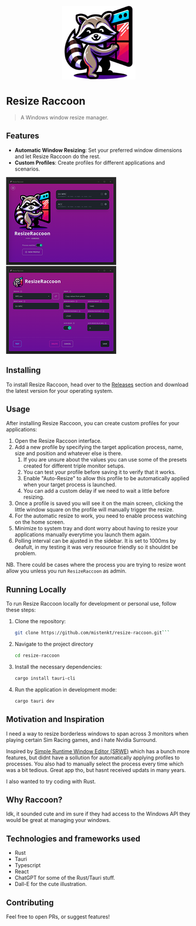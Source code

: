 <p align="center">
  <img src="./public/resize-raccoon-512x512.png" alt="Resize Raccoon Logo" width="200" height="200">
</p>

# Resize Raccoon

> A Windows window resize manager.

## Features

- **Automatic Window Resizing**: Set your preferred window dimensions and let Resize Raccoon do the rest.
- **Custom Profiles**: Create profiles for different applications and scenarios.


[![Thumbnail description](./public/home-screenshot-thumb.png)](./public/home-screenshot.png)
[![Thumbnail description](./public/profile-screenshot-thumb.png)](./public/profile-screenshot.png)

## Installing

To install Resize Raccoon, head over to the [Releases](https://github.com/mistenkt/resize-raccoon/releases) section and download the latest version for your operating system.

## Usage

After installing Resize Raccoon, you can create custom profiles for your applications:

1. Open the Resize Raccoon interface.
2. Add a new profile by specifying the target application process, name, size and position and whatever else is there.
    1. If you are unsure about the values you can use some of the presets created for different triple monitor setups.
    2. You can test your profile before saving it to verify that it works. 
    3. Enable "Auto-Resize" to allow this profile to be automatically applied when your target process is launched.
    4. You can add a custom delay if we need to wait a little before resizing.
3. Once a profile is saved you will see it on the main screen, clicking the little window square on the profile will manually trigger the resize.
4. For the automatic resize to work, you need to enable process watching on the home screen.
5. Minimize to system tray and dont worry about having to resize your applications manually everytime you launch them again. 
6. Polling interval can be ajusted in the sidebar. It is set to 1000ms by deafult, in my testing it was very resource friendly so it shouldnt be problem.

NB. There could be cases where the process you are trying to resize wont allow you unless you run `ResizeRaccoon` as admin.

## Running Locally

To run Resize Raccoon locally for development or personal use, follow these steps:

1. Clone the repository:
   ```sh
   git clone https://github.com/mistenkt/resize-raccoon.git```
2. Navigate to the project directory
    ```sh
    cd resize-raccoon
    ```
3. Install the necessary dependencies:
    ```sh
    cargo install tauri-cli
    ```
4. Run the application in development mode:
    ```sh
    cargo tauri dev
    ```

## Motivation and Inspiration
I need a way to resize borderless windows to span across 3 monitors when playing certain Sim Racing games, and i hate Nvidia Surround.

Inspired by [Simple Runtime Window Editor (SRWE)](https://github.com/dtgDTGdtg/SRWE) which has a bunch more features, but didnt have a sollution for automatically applying profiles to processes. You also had to manually select the process every time which was a bit tedious. Great app tho, but hasnt received updats in many years.

I also wanted to try coding with Rust.

## Why Raccoon?
Idk, it sounded cute and im sure if they had access to the Windows API they would be great at managing your windows.

## Technologies and frameworks used

- Rust
- Tauri
- Typescript
- React
- ChatGPT for some of the Rust/Tauri stuff.
- Dall-E for the cute illustration. 

## Contributing
Feel free to open PRs, or suggest features!